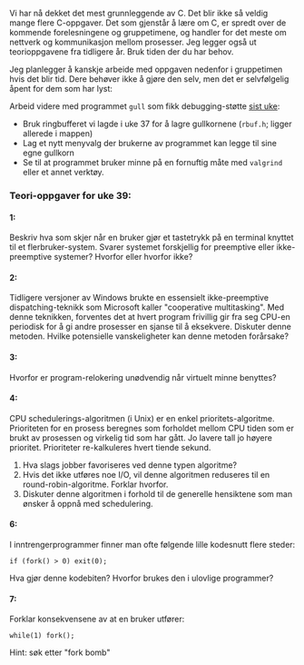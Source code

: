 
Vi har nå dekket det mest grunnleggende av C. Det blir ikke så veldig mange flere C-oppgaver. Det som gjenstår å lære om C, er spredt over de kommende forelesningene og gruppetimene, og handler for det meste om nettverk og kommunikasjon mellom prosesser. Jeg legger også ut teorioppgavene fra tidligere år. Bruk tiden der du har behov.

Jeg planlegger å kanskje arbeide med oppgaven nedenfor i gruppetimen hvis det blir tid. Dere behøver ikke å gjøre den selv, men det er selvfølgelig åpent for dem som har lyst:

Arbeid videre med programmet `gull` som fikk debugging-støtte [sist uke](https://github.com/INF1060H11/oppgaver/tree/master/uke38forslag/gull):

- Bruk ringbufferet vi lagde i uke 37 for å lagre gullkornene (`rbuf.h`; ligger allerede i mappen)
- Lag et nytt menyvalg der brukerne av programmet kan legge til sine egne gullkorn
- Se til at programmet bruker minne på en fornuftig måte med `valgrind` eller et annet verktøy.



### Teori-oppgaver for uke 39:

#### 1:

Beskriv hva som skjer når en bruker gjør et tastetrykk på en terminal knyttet til et flerbruker-system. Svarer systemet forskjellig for preemptive eller ikke-preemptive systemer? Hvorfor eller hvorfor ikke?


#### 2:

Tidligere versjoner av Windows brukte en essensielt ikke-preemptive dispatching-teknikk som Microsoft kaller "cooperative multitasking".  Med denne teknikken, forventes det at hvert program frivillig gir fra seg CPU-en periodisk for å gi andre prosesser en sjanse til å eksekvere. Diskuter denne metoden. Hvilke potensielle vanskeligheter kan denne metoden forårsake?


#### 3:

Hvorfor er program-relokering unødvendig når virtuelt minne benyttes?
 

#### 4:

CPU schedulerings-algoritmen (i Unix) er en enkel prioritets-algoritme.  Prioriteten for en prosess beregnes som forholdet mellom CPU tiden som er brukt av prosessen og virkelig tid som har gått. Jo lavere tall jo høyere prioritet. Prioriteter re-kalkuleres hvert tiende sekund.

1. Hva slags jobber favoriseres ved denne typen algoritme?
2. Hvis det ikke utføres noe I/O, vil denne algoritmen reduseres til
   en round-robin-algoritme. Forklar hvorfor.
3. Diskuter denne algoritmen i forhold til de generelle hensiktene som
   man ønsker å oppnå med schedulering.


#### 6:

I inntrengerprogrammer finner man ofte følgende lille kodesnutt flere
steder:

    if (fork() > 0) exit(0);

Hva gjør denne kodebiten? Hvorfor brukes den i ulovlige programmer?


#### 7:

Forklar konsekvensene av at en bruker utfører:

    while(1) fork();

Hint: søk etter "fork bomb"
